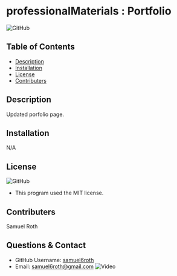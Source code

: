 # professionalMaterials : Portfolio
![GitHub](https://img.shields.io/github/license/samuel6roth/ReadMeGenerator?color=blue)
## Table of Contents
* [Description](#description)
* [Installation](#installation)
* [License](#license)
* [Contributers](#contributers)
## Description
Updated porfolio page.
## Installation
N/A
## License
![GitHub](https://img.shields.io/github/license/samuel6roth/ReadMeGenerator?color=blue)
- This program used the MIT license. 
## Contributers
Samuel Roth
## Questions & Contact
* GitHub Username: [samuel6roth](https://github.com/samuel6roth)
* Email: samuel6roth@gmail.com
![Video](https://drive.google.com/file/d/1jrwWpqkmFezQy9n8DVsSXEbgEKDkgYTm/view?usp=sharing)